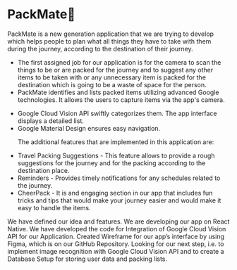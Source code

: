 # PackMate💼
<p>PackMate is a new generation application that we are trying to develop which helps people to plan what all things they have to take with them during the journey, according to the destination of their journey.</p>
<ul>
<li>The first assigned job for our application is for the camera to scan the things to be or are packed for the journey and to suggest any other items to be taken with or any unnecessary item is packed for the destination which is going to be a waste of space for the person.</li>
<li>PackMate identifies and lists packed items utilizing advanced Google technologies. 
It allows the users to capture items via the app's camera.</li> 
<p><li>Google Cloud Vision API swiftly categorizes them. The app interface displays a detailed list.</li>
<li>Google Material Design ensures easy navigation.</li></p>
The additional features that are implemented in this application are: 
<p><li>Travel Packing Suggestions - This feature allows to provide a rough suggestions for the journey and for the packing according to the destination place.</li>
<li>Reminders - Provides timely notifications for any schedules related to the journey.</li>
<li>CheerPack - It is and engaging section in our app that includes fun tricks and tips that would make your journey easier and would make it easy to handle the items.</li>
</p>
</ul>
                 <p> We have defined our idea and features. We are developing our app on React Native. We have developed the code for Integration of Google Cloud Vision API for our Application. Created Wireframe for our app’s interface by using Figma, which is on our GitHub Repository.  
                  Looking for our next step, i.e. to implement image recognition with Google Cloud Vision API and to create a Database Setup for storing user data and packing lists.</p>
